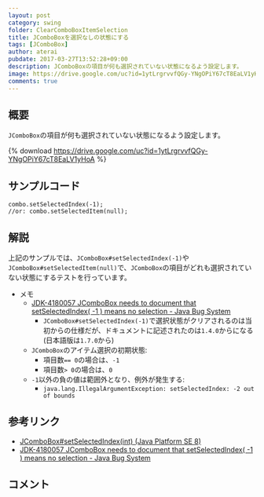 ```yaml
---
layout: post
category: swing
folder: ClearComboBoxItemSelection
title: JComboBoxを選択なしの状態にする
tags: [JComboBox]
author: aterai
pubdate: 2017-03-27T13:52:28+09:00
description: JComboBoxの項目が何も選択されていない状態になるよう設定します。
image: https://drive.google.com/uc?id=1ytLrgrvvfQGy-YNgOPiY67cT8EaLV1yHoA
comments: true
---
```

## 概要
`JComboBox`の項目が何も選択されていない状態になるよう設定します。

{% download https://drive.google.com/uc?id=1ytLrgrvvfQGy-YNgOPiY67cT8EaLV1yHoA %}

## サンプルコード
<pre class="prettyprint"><code>combo.setSelectedIndex(-1);
//or: combo.setSelectedItem(null);
</code></pre>


## 解説
上記のサンプルでは、`JComboBox#setSelectedIndex(-1)`や`JComboBox#setSelectedItem(null)`で、`JComboBox`の項目がどれも選択されていない状態にするテストを行っています。

- メモ
    - [JDK-4180057 JComboBox needs to document that setSelectedIndex( -1 ) means no selection - Java Bug System](https://bugs.openjdk.java.net/browse/JDK-4180057)
        - `JComboBox#setSelectedIndex(-1)`で選択状態がクリアされるのは当初からの仕様だが、ドキュメントに記述されたのは`1.4.0`からになる(日本語版は`1.7.0`から)
    - `JComboBox`のアイテム選択の初期状態:
        - 項目数`== 0`の場合は、`-1`
        - 項目数`> 0`の場合は、`0`
    - `-1`以外の負の値は範囲外となり、例外が発生する:
        - `java.lang.IllegalArgumentException: setSelectedIndex: -2 out of bounds`

<!-- dummy comment line for breaking list -->

## 参考リンク
- [JComboBox#setSelectedIndex(int) (Java Platform SE 8)](https://docs.oracle.com/javase/jp/8/docs/api/javax/swing/JComboBox.html#setSelectedIndex-int-)
- [JDK-4180057 JComboBox needs to document that setSelectedIndex( -1 ) means no selection - Java Bug System](https://bugs.openjdk.java.net/browse/JDK-4180057)

<!-- dummy comment line for breaking list -->

## コメント
